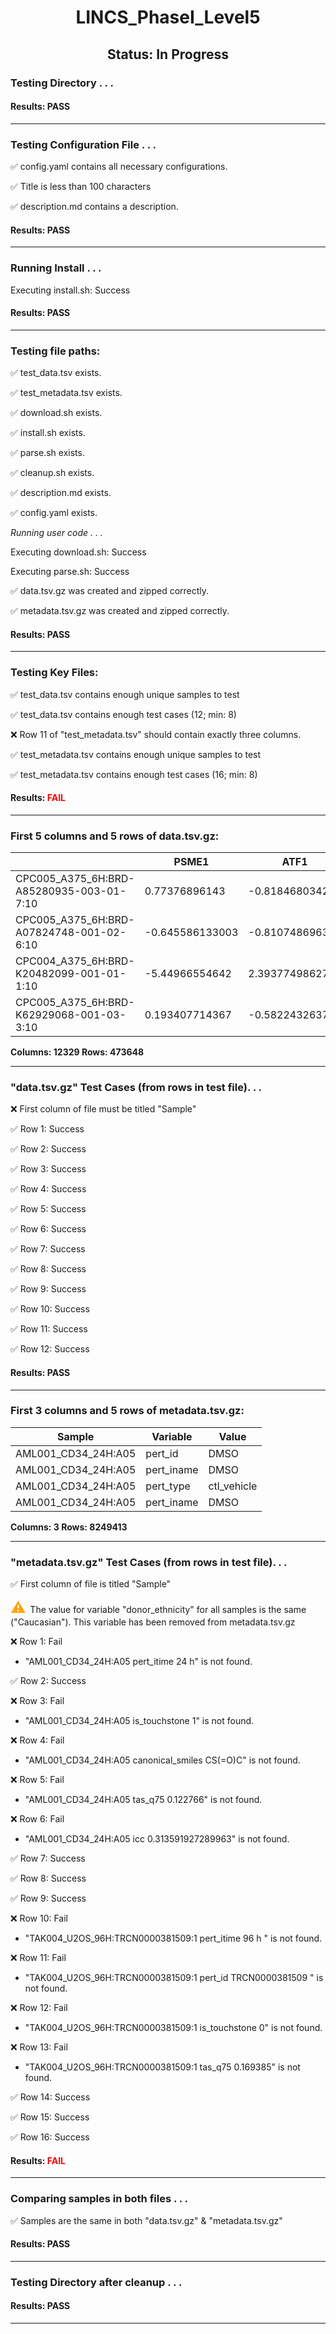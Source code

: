 <h1><center>LINCS_PhaseI_Level5</center></h1>
<h2><center> Status: In Progress </center></h2>


### Testing Directory . . .

#### Results: PASS
---
### Testing Configuration File . . .

&#9989;	config.yaml contains all necessary configurations.

&#9989;	Title is less than 100 characters

&#9989;	description.md contains a description.

#### Results: PASS
---
### Running Install . . .

Executing install.sh: Success

#### Results: PASS
---

### Testing file paths:

&#9989;	test_data.tsv exists.

&#9989;	test_metadata.tsv exists.

&#9989;	download.sh exists.

&#9989;	install.sh exists.

&#9989;	parse.sh exists.

&#9989;	cleanup.sh exists.

&#9989;	description.md exists.

&#9989;	config.yaml exists.

*Running user code . . .*

Executing download.sh: Success

Executing parse.sh: Success

&#9989;	data.tsv.gz was created and zipped correctly.

&#9989;	metadata.tsv.gz was created and zipped correctly.

#### Results: PASS
---
### Testing Key Files:

&#9989;	test_data.tsv contains enough unique samples to test

&#9989;	test_data.tsv contains enough test cases (12; min: 8)

&#10060;	Row 11 of "test_metadata.tsv" should contain exactly three columns.

&#9989;	test_metadata.tsv contains enough unique samples to test

&#9989;	test_metadata.tsv contains enough test cases (16; min: 8)

#### Results: **<font color="red">FAIL</font>**
---

### First 5 columns and 5 rows of data.tsv.gz:

|		|	PSME1	|	ATF1	|	RHEB	|	FOXO3	|
|	---	|	---	|	---	|	---	|	---	|
|	CPC005_A375_6H:BRD-A85280935-003-01-7:10	|	0.77376896143	|	-0.818468034267	|	0.189572289586	|	-0.146030768752	|
|	CPC005_A375_6H:BRD-A07824748-001-02-6:10	|	-0.645586133003	|	-0.810748696327	|	0.459060251713	|	-0.224676460028	|
|	CPC004_A375_6H:BRD-K20482099-001-01-1:10	|	-5.44966554642	|	2.39377498627	|	1.27978992462	|	2.16786789894	|
|	CPC005_A375_6H:BRD-K62929068-001-03-3:10	|	0.193407714367	|	-0.582243263721	|	-0.178976982832	|	-1.18202459812	|

**Columns: 12329 Rows: 473648**

---
### "data.tsv.gz" Test Cases (from rows in test file). . .

&#10060;	First column of file must be titled "Sample"

&#9989;	Row 1: Success

&#9989;	Row 2: Success

&#9989;	Row 3: Success

&#9989;	Row 4: Success

&#9989;	Row 5: Success

&#9989;	Row 6: Success

&#9989;	Row 7: Success

&#9989;	Row 8: Success

&#9989;	Row 9: Success

&#9989;	Row 10: Success

&#9989;	Row 11: Success

&#9989;	Row 12: Success

#### Results: PASS
---
### First 3 columns and 5 rows of metadata.tsv.gz:

|	Sample	|	Variable	|	Value	|
|	---	|	---	|	---	|
|	AML001_CD34_24H:A05	|	pert_id	|	DMSO	|
|	AML001_CD34_24H:A05	|	pert_iname	|	DMSO	|
|	AML001_CD34_24H:A05	|	pert_type	|	ctl_vehicle	|
|	AML001_CD34_24H:A05	|	pert_iname	|	DMSO	|

**Columns: 3 Rows: 8249413**

---
### "metadata.tsv.gz" Test Cases (from rows in test file). . .

&#9989;	First column of file is titled "Sample"

<p><font color="orange" size="+2">&#9888;	</font>The value for variable "donor_ethnicity" for all samples is the same ("Caucasian"). This variable has been removed from metadata.tsv.gz</p>

&#10060;	Row 1: Fail
- "AML001_CD34_24H:A05	pert_itime	24 h" is not found.

&#9989;	Row 2: Success

&#10060;	Row 3: Fail
- "AML001_CD34_24H:A05	is_touchstone	1" is not found.

&#10060;	Row 4: Fail
- "AML001_CD34_24H:A05	canonical_smiles	CS(=O)C" is not found.

&#10060;	Row 5: Fail
- "AML001_CD34_24H:A05	tas_q75	0.122766" is not found.

&#10060;	Row 6: Fail
- "AML001_CD34_24H:A05	icc	0.313591927289963" is not found.

&#9989;	Row 7: Success

&#9989;	Row 8: Success

&#9989;	Row 9: Success

&#10060;	Row 10: Fail
- "TAK004_U2OS_96H:TRCN0000381509:1	pert_itime	96 h " is not found.

&#10060;	Row 11: Fail
- "TAK004_U2OS_96H:TRCN0000381509:1	pert_id	TRCN0000381509	" is not found.

&#10060;	Row 12: Fail
- "TAK004_U2OS_96H:TRCN0000381509:1	is_touchstone	0" is not found.

&#10060;	Row 13: Fail
- "TAK004_U2OS_96H:TRCN0000381509:1	tas_q75	0.169385" is not found.

&#9989;	Row 14: Success

&#9989;	Row 15: Success

&#9989;	Row 16: Success

#### Results: **<font color="red">FAIL</font>**
---
### Comparing samples in both files . . .

&#9989;	Samples are the same in both "data.tsv.gz" & "metadata.tsv.gz"

#### Results: PASS

---
### Testing Directory after cleanup . . .

#### Results: PASS
---
